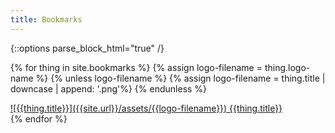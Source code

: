 ```yaml
---
title: Bookmarks
---
```


{::options parse_block_html="true" /}

{% for thing in site.bookmarks %}
    {% assign logo-filename = thing.logo-name %}
    {% unless logo-filename %}
        {% assign logo-filename = thing.title | downcase | append: '.png'%}
    {% endunless %}
<div class='bookmark-loz'>
<a href="{{thing.target-url}}" target="_blank">![{{thing.title}}]({{site.url}}/assets/{{logo-filename}}) {{thing.title}}</a>
</div>
{% endfor %}

<div class="vspacer50px"></div>

<div id="random-quicktip" class="shadowtb"></div>

<script>
    var targetSelector="#random-quicktip";
    var items=[ 
        {% for item in (site.posts | where: "categories","quicktips") %} 
            {
                "title": "{{ item.title }}",
                "content": {{ item.excerpt | markdownify | jsonify }},
                "url": "{{ site.url }}{{ item.url }}"
            },
        {% endfor %}
    ]
    var target = document.querySelector(targetSelector);
    if(target) {
        var chosenItem = items[ Math.floor(Math.random()*items.length) ];
        target.innerHTML = "<div class='post-tags'><a href='{{site.baseurl}}/categories/#quicktips'>quicktips</a></div><h2>" + chosenItem.title + "</h2>" + chosenItem.content;
        target.onclick = function () { document.local.href= chosenItem.url }
    }
</script>